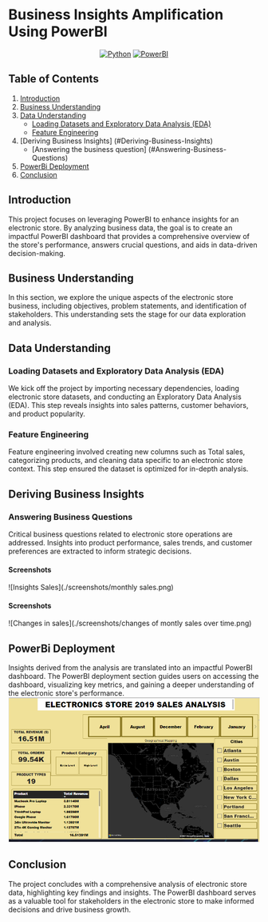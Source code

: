 # **Business Insights Amplification Using PowerBI** 

<div align="center">

[![Python](https://img.shields.io/badge/Python-3.8.5-green?style=flat-square&logo=python)](https://www.python.org/)
[![PowerBI](https://img.shields.io/badge/PowerBI-Your_Version_Here-blue?style=flat-square&logo=powerbi)](https://powerbi.microsoft.com/)

</div>

## Table of Contents
1. [Introduction](#introduction)
2. [Business Understanding](#business-understanding)
3. [Data Understanding](#data-understanding)
   - [Loading Datasets and Exploratory Data Analysis (EDA)](#loading-datasets-and-exploratory-data-analysis-eda)
   - [Feature Engineering](#Feature-Engineering)
4. [Deriving Business Insights] (#Deriving-Business-Insights)
   - [Answering the business question] (#Answering-Business-Questions)  
5. [PowerBi Deployment](#Powerbi-Deployment)
7. [Conclusion](#conclusion)

## Introduction
This project focuses on leveraging PowerBI to enhance insights for an electronic store. By analyzing business data, the goal is to create an impactful PowerBI dashboard that provides a comprehensive overview of the store's performance, answers crucial questions, and aids in data-driven decision-making.


## Business Understanding
In this section, we explore the unique aspects of the electronic store business, including objectives, problem statements, and identification of stakeholders. This understanding sets the stage for our data exploration and analysis.

## Data Understanding
### Loading Datasets and Exploratory Data Analysis (EDA)
We kick off the project by importing necessary dependencies, loading electronic store datasets, and conducting an Exploratory Data Analysis (EDA). This step reveals insights into sales patterns, customer behaviors, and product popularity.

### Feature Engineering
Feature engineering involved creating new columns such as Total sales, categorizing products, and cleaning data specific to an electronic store context. This step ensured the dataset is optimized for in-depth analysis.


## Deriving Business Insights
### Answering Business Questions
Critical business questions related to electronic store operations are addressed. Insights into product performance, sales trends, and customer preferences are extracted to inform strategic decisions.

#### Screenshots
![Insights Sales](./screenshots/monthly sales.png)
#### Screenshots
![Changes in sales](./screenshots/changes of montly sales over time.png)


## PowerBi Deployment
Insights derived from the analysis are translated into an impactful PowerBI dashboard. The PowerBI deployment section guides users on accessing the dashboard, visualizing key metrics, and gaining a deeper understanding of the electronic store's performance.
![Powerbi](./screenshots/Powerbi.png)


## Conclusion
The project concludes with a comprehensive analysis of electronic store data, highlighting key findings and insights. The PowerBI dashboard serves as a valuable tool for stakeholders in the electronic store to make informed decisions and drive business growth.
